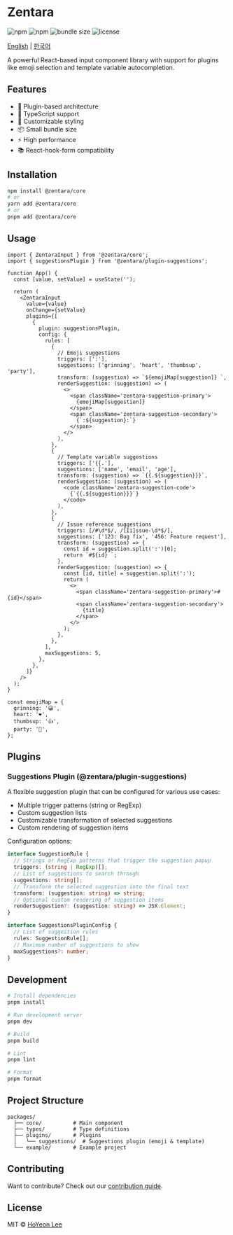# Zentara

![npm](https://badgen.net/npm/dt/@zentara/core) ![npm](https://badgen.net/npm/v/@zentara/core) ![bundle size](https://badgen.net/bundlephobia/min/@zentara/core) ![license](https://badgen.net/npm/license/@zentara/core)

[English](README.md) | [한국어](README.ko.md)

A powerful React-based input component library with support for plugins like emoji selection and template variable autocompletion.

## Features

- 🔌 Plugin-based architecture
- 🎯 TypeScript support
- 🎨 Customizable styling
- 📦 Small bundle size
- ⚡ High performance
- 📚 React-hook-form compatibility

## Installation

```bash
npm install @zentara/core
# or
yarn add @zentara/core
# or
pnpm add @zentara/core
```

## Usage

```tsx
import { ZentaraInput } from '@zentara/core';
import { suggestionsPlugin } from '@zentara/plugin-suggestions';

function App() {
  const [value, setValue] = useState('');

  return (
    <ZentaraInput
      value={value}
      onChange={setValue}
      plugins={[
        {
          plugin: suggestionsPlugin,
          config: {
            rules: [
              {
                // Emoji suggestions
                triggers: [':'],
                suggestions: ['grinning', 'heart', 'thumbsup', 'party'],
                transform: (suggestion) => `${emojiMap[suggestion]} `,
                renderSuggestion: (suggestion) => (
                  <>
                    <span className='zentara-suggestion-primary'>
                      {emojiMap[suggestion]}
                    </span>
                    <span className='zentara-suggestion-secondary'>
                      {`:${suggestion}:`}
                    </span>
                  </>
                ),
              },
              {
                // Template variable suggestions
                triggers: ['{{.'],
                suggestions: ['name', 'email', 'age'],
                transform: (suggestion) => `{{.${suggestion}}}`,
                renderSuggestion: (suggestion) => (
                  <code className='zentara-suggestion-code'>
                    {`{{.${suggestion}}}`}
                  </code>
                ),
              },
              {
                // Issue reference suggestions
                triggers: [/#\d*$/, /[Ii]ssue-\d*$/],
                suggestions: ['123: Bug fix', '456: Feature request'],
                transform: (suggestion) => {
                  const id = suggestion.split(':')[0];
                  return `#${id} `;
                },
                renderSuggestion: (suggestion) => {
                  const [id, title] = suggestion.split(':');
                  return (
                    <>
                      <span className='zentara-suggestion-primary'>#{id}</span>
                      <span className='zentara-suggestion-secondary'>
                        {title}
                      </span>
                    </>
                  );
                },
              },
            ],
            maxSuggestions: 5,
          },
        },
      ]}
    />
  );
}

const emojiMap = {
  grinning: '😀',
  heart: '❤️',
  thumbsup: '👍',
  party: '🎉',
};
```

## Plugins

### Suggestions Plugin (@zentara/plugin-suggestions)

A flexible suggestion plugin that can be configured for various use cases:

- Multiple trigger patterns (string or RegExp)
- Custom suggestion lists
- Customizable transformation of selected suggestions
- Custom rendering of suggestion items

Configuration options:

```ts
interface SuggestionRule {
  // Strings or RegExp patterns that trigger the suggestion popup
  triggers: (string | RegExp)[];
  // List of suggestions to search through
  suggestions: string[];
  // Transform the selected suggestion into the final text
  transform: (suggestion: string) => string;
  // Optional custom rendering of suggestion items
  renderSuggestion?: (suggestion: string) => JSX.Element;
}

interface SuggestionsPluginConfig {
  // List of suggestion rules
  rules: SuggestionRule[];
  // Maximum number of suggestions to show
  maxSuggestions?: number;
}
```

## Development

```bash
# Install dependencies
pnpm install

# Run development server
pnpm dev

# Build
pnpm build

# Lint
pnpm lint

# Format
pnpm format
```

## Project Structure

```
packages/
  ├── core/          # Main component
  ├── types/         # Type definitions
  ├── plugins/       # Plugins
  │   └── suggestions/  # Suggestions plugin (emoji & template)
  └── example/       # Example project
```

## Contributing

Want to contribute? Check out our [contribution guide](CONTRIBUTING.md).

## License

MIT © [HoYeon Lee](https://github.com/ho991217)
